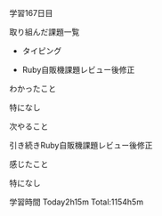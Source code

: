 学習167日目

取り組んだ課題一覧

- タイピング

- Ruby自販機課題レビュー後修正

わかったこと

特になし

次やること

引き続きRuby自販機課題レビュー後修正

感じたこと

特になし

学習時間 Today2h15m Total:1154h5m